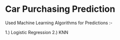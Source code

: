 # Car Purchasing Prediction

Used Machine Learning Algorithms for Predictions :-  

1.) Logistic Regression 
2.) KNN 
